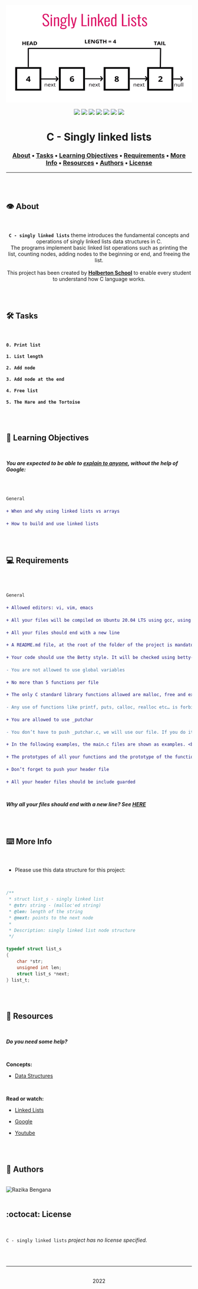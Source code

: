 <div align="center">
<br>

![Singly_linked_lists.png](README-image/singly_linked_lists.png)

</div>


<p align="center">
<img src="https://img.shields.io/badge/-C-yellow">
<img src="https://img.shields.io/badge/-Linux-lightgrey">
<img src="https://img.shields.io/badge/-WSL-brown">
<img src="https://img.shields.io/badge/-Ubuntu%2020.04.4%20LTS-orange">
<img src="https://img.shields.io/badge/-JetBrains-blue">
<img src="https://img.shields.io/badge/-Holberton%20School-red">
<img src="https://img.shields.io/badge/License-not%20specified-brightgreen">
</p>


<h1 align="center"> C - Singly linked lists </h1>


<h3 align="center">
<a href="https://github.com/RazikaBengana/holbertonschool-low_level_programming/tree/main/singly_linked_lists#eye-about">About</a> •
<a href="https://github.com/RazikaBengana/holbertonschool-low_level_programming/tree/main/singly_linked_lists#hammer_and_wrench-tasks">Tasks</a> •
<a href="https://github.com/RazikaBengana/holbertonschool-low_level_programming/tree/main/singly_linked_lists#memo-learning-objectives">Learning Objectives</a> •
<a href="https://github.com/RazikaBengana/holbertonschool-low_level_programming/tree/main/singly_linked_lists#computer-requirements">Requirements</a> •
<a href="https://github.com/RazikaBengana/holbertonschool-low_level_programming/tree/main/singly_linked_lists#keyboard-more-info">More Info</a> •
<a href="https://github.com/RazikaBengana/holbertonschool-low_level_programming/tree/main/singly_linked_lists#mag_right-resources">Resources</a> •
<a href="https://github.com/RazikaBengana/holbertonschool-low_level_programming/tree/main/singly_linked_lists#bust_in_silhouette-authors">Authors</a> •
<a href="https://github.com/RazikaBengana/holbertonschool-low_level_programming/tree/main/singly_linked_lists#octocat-license">License</a>
</h3>

---

<!-- ------------------------------------------------------------------------------------------------- -->

<br>
<br>

## :eye: About

<br>

<div align="center">

**`C - singly linked lists`** theme introduces the fundamental concepts and operations of singly linked lists data structures in C.
<br>
The programs implement basic linked list operations such as printing the list, counting nodes, adding nodes to the beginning or end, and freeing the list.
<br>
<br>
This project has been created by **[Holberton School](https://www.holbertonschool.com/about-holberton)** to enable every student to understand how C language works.

</div>

<br>
<br>

<!-- ------------------------------------------------------------------------------------------------- -->

## :hammer_and_wrench: Tasks

<br>

**`0. Print list`**

**`1. List length`**

**`2. Add node`**

**`3. Add node at the end`**

**`4. Free list`**

**`5. The Hare and the Tortoise`**

<br>
<br>

<!-- ------------------------------------------------------------------------------------------------- -->

## :memo: Learning Objectives

<br>

**_You are expected to be able to [explain to anyone](https://fs.blog/feynman-learning-technique/), without the help of Google:_**

<br>

```diff

General

+ When and why using linked lists vs arrays

+ How to build and use linked lists

```

<br>
<br>

<!-- ------------------------------------------------------------------------------------------------- -->

## :computer: Requirements

<br>

```diff

General

+ Allowed editors: vi, vim, emacs

+ All your files will be compiled on Ubuntu 20.04 LTS using gcc, using the options -Wall -Werror -Wextra -pedantic -std=gnu89

+ All your files should end with a new line

+ A README.md file, at the root of the folder of the project is mandatory

+ Your code should use the Betty style. It will be checked using betty-style.pl and betty-doc.pl

- You are not allowed to use global variables

+ No more than 5 functions per file

+ The only C standard library functions allowed are malloc, free and exit

- Any use of functions like printf, puts, calloc, realloc etc… is forbidden

+ You are allowed to use _putchar

- You don’t have to push _putchar.c, we will use our file. If you do it won’t be taken into account

+ In the following examples, the main.c files are shown as examples. <br> You can use them to test your functions, but you don’t have to push them to your repo (if you do we won’t take them into account). <br> We will use our own main.c files at compilation. <br> Our main.c files might be different from the one shown in the examples

+ The prototypes of all your functions and the prototype of the function _putchar should be included in your header file called lists.h

+ Don’t forget to push your header file

+ All your header files should be include guarded

```

<br>

**_Why all your files should end with a new line? See [HERE](https://unix.stackexchange.com/questions/18743/whats-the-point-in-adding-a-new-line-to-the-end-of-a-file/18789)_**

<br>
<br>

<!-- ------------------------------------------------------------------------------------------------- -->

## :keyboard: More Info

<br>

- Please use this data structure for this project:

<br>

```c
/**
 * struct list_s - singly linked list
 * @str: string - (malloc'ed string)
 * @len: length of the string
 * @next: points to the next node
 *
 * Description: singly linked list node structure
 */
    
typedef struct list_s
{
    char *str;
    unsigned int len;
    struct list_s *next;
} list_t;
```

<br>
<br>

<!-- ------------------------------------------------------------------------------------------------- -->

## :mag_right: Resources

<br>

**_Do you need some help?_**

<br>

**Concepts:**

* [Data Structures](https://drive.google.com/file/d/14qN8oTEPd0Hpgc_9nhBEc78xPAGQ1U1A/view?usp=sharing)

<br>

**Read or watch:**

* [Linked Lists](https://www.youtube.com/watch?v=udapt4FGY20&feature=youtu.be&t=2m10s)

* [Google](https://www.google.com/#q=linked+lists)

* [Youtube](https://www.youtube.com/results?search_query=linked+lists)

<br>
<br>

<!-- ------------------------------------------------------------------------------------------------- -->

## :bust_in_silhouette: Authors

<br>

<img src="https://img.shields.io/badge/Razika%20Bengana-darkblue" alt="Razika Bengana" width="120">

<br>
<br>

<!-- ------------------------------------------------------------------------------------------------- -->

## :octocat: License

<br>

```C - singly linked lists``` _project has no license specified._

<br>
<br>

---

<p align="center"><br>2022</p>